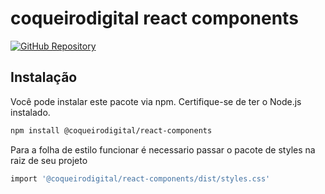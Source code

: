 # coqueirodigital react components



[![GitHub Repository](https://img.shields.io/badge/GitHub-Repository-blue.svg)]()

## Instalação

Você pode instalar este pacote via npm. Certifique-se de ter o Node.js instalado.

```bash
npm install @coqueirodigital/react-components
```
Para a folha de estilo funcionar é necessario passar o pacote de styles na raiz de seu projeto

```bash
import '@coqueirodigital/react-components/dist/styles.css'
```
